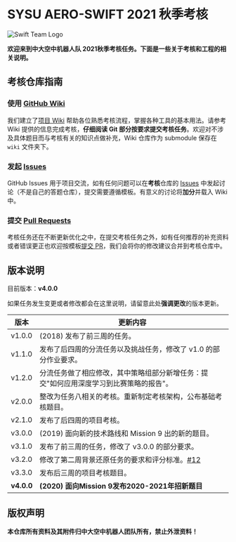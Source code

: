 # SYSU AERO-SWIFT 2021 秋季考核

![Swift Team Logo](https://github.com/SYSU-AERO-SWIFT/tutorial_2021/blob/main/logo.jpg)

**欢迎来到中大空中机器人队 2021秋季考核任务。下面是一些关于考核和工程的相关说明。**

## 考核仓库指南

### 使用 [GitHub Wiki](https://github.com/SYSU-AERO-SWIFT/tutorial_2021/wiki)

我们建立了[项目 Wiki](https://github.com/SYSU-AERO-SWIFT/tutorial_2021/wiki) 帮助各位熟悉考核流程，掌握各种工具的基本用法。请参考 Wiki 提供的信息完成考核，**仔细阅读 Git 部分按要求提交考核任务**。欢迎对不涉及具体题目而与考核有关的知识点做补充，Wiki 仓库作为 submodule 保存在 `wiki` 文件夹下。

### 发起 [Issues](https://github.com/SYSU-AERO-SWIFT/tutorial_2021/issues)

GitHub Issues 用于项目交流，如有任何问题可以在**考核**仓库的 [Issues](https://github.com/SYSU-AERO-SWIFT/tutorial_2020/issues) 中发起讨论（不是自己的答题仓库），提交需要遵循模板。有意义的讨论将**加分**并载入 Wiki 中。

### 提交 [Pull Requests](https://github.com/SYSU-AERO-SWIFT/tutorial_2020/pulls)

考核任务还在不断更新优化之中，在提交考核任务之外，如有任何推荐的补充资料或者错误更正也欢迎按模板[提交 PR](https://github.com/SYSU-AERO-SWIFT/tutorial_2020/pulls)，我们会将你的修改建议合并到考核仓库中。

## 版本说明

目前版本：**v4.0.0**

如果任务发生变更或者修改都会在这里说明，请留意此处**强调更改**的版本更新。

| 版本       | 更新内容                                                     |
| ---------- | ------------------------------------------------------------ |
| v1.0.0     | (2018) 发布了前三周的任务。                                  |
| v1.1.0     | 发布了后四周的分流任务以及挑战任务，修改了 v1.0 的部分作业要求。 |
| v1.2.0     | 分流任务做了相应修改，其中策略组部分新增任务：提交"如何应用深度学习到比赛策略的报告"。 |
| v2.0.0     | 整改为任务八相关的考核。重新制定考核架构，公布基础考核题目。 |
| v2.1.0     | 发布了后四周的项目考核。                                     |
| v3.0.0     | (2019) 面向新的技术路线和 Mission 9 出的新的题目。           |
| v3.1.0     | 发布了前三周的任务，修改了 v3.0.0 的部分要求。               |
| v3.2.0     | 修改了第二周背景还原任务的要求和评分标准。[#12](https://github.com/SYSU-AERO-SWIFT/tutorial_2019/issues/12) |
| v3.3.0     | 发布后三周的项目考核题目。                                   |
| **v4.0.0** | **(2020) 面向Mission 9发布2020-2021年招新题目**              |

## 版权声明

**本仓库所有资料及其附件归中大空中机器人团队所有，禁止外泄资料！**
